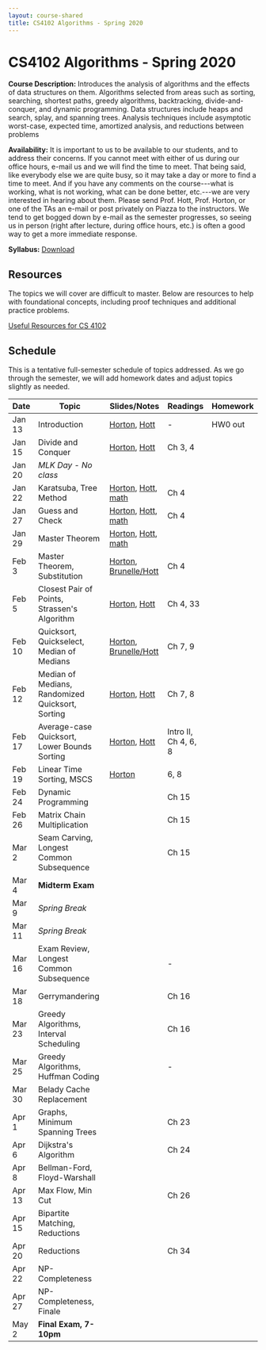 ```yaml
---
layout: course-shared 
title: CS4102 Algorithms - Spring 2020 
---
```

# CS4102 Algorithms - Spring 2020

**Course Description:** Introduces the analysis of algorithms and the
effects of data structures on them. Algorithms selected from areas such
as sorting, searching, shortest paths, greedy algorithms, backtracking,
divide-and-conquer, and dynamic programming. Data structures include
heaps and search, splay, and spanning trees. Analysis techniques include
asymptotic worst-case, expected time, amortized analysis, and reductions
between problems

**Availability:** It is important to us to be available to our students, and to address their concerns. If you cannot meet with either of us during our office hours, e-mail us and we will find the time to meet. That being said, like everybody else we are quite busy, so it may take a day or more to find a time to meet. And if you have any comments on the course---what is working, what is not working, what can be done better, etc.---we are very interested in hearing about them.  Please send Prof. Hott, Prof. Horton, or one of the TAs an e-mail or post privately on Piazza to the instructors. We tend to get bogged down by e-mail as the semester progresses, so seeing us in person (right after lecture, during office hours, etc.) is often a good way to get a more immediate response.

**Syllabus:** [Download](pdfs/syllabus.pdf) 

## Resources

The topics we will cover are difficult to master.  Below are resources to help with foundational concepts, including proof techniques and additional practice problems.

[Useful Resources for CS 4102](resources.html)

## Schedule

This is a tentative full-semester schedule of topics addressed.  As we go through the semester, we will add homework dates and adjust topics slightly as needed.

| Date    | Topic                     | Slides/Notes    | Readings             | Homework        |
| ------- | ------ | ----- | ------ | ------- |
| Jan 13  | Introduction | [Horton](lectures/horton/l1.pdf), [Hott](lectures/robbie/l1.pdf)                           | -                    | HW0 out         |
| Jan 15  | Divide and Conquer | [Horton](lectures/horton/l2.pdf), [Hott](lectures/robbie/l2.pdf)                     | Ch 3, 4              |                 |
| Jan 20  | *MLK Day - No class*                 |  |                      |                 |
| Jan 22  | Karatsuba, Tree Method                 | [Horton](lectures/horton/cs4102_L3_horton.pdf), [Hott](lectures/robbie/l3.pdf), [math](lectures/day3-proofs.pdf) | Ch 4                 |                 |
| Jan 27  | Guess and Check                         |  [Horton](lectures/horton/cs4102_L4_horton.pdf), [Hott](lectures/robbie/l4.pdf), [math](lectures/day4-proofs.pdf) | Ch 4                 |                 |
| Jan 29  | Master Theorem            |[Horton](lectures/horton/cs4102_L5_Master_horton.pdf), [Hott](lectures/robbie/l5.pdf), [math](lectures/day5-proofs.pdf)  |                      |                 |
| Feb 3   | Master Theorem, Substitution                  | [Horton](lectures/horton/cs4102-L6-closestpair-horton.pdf), [Brunelle/Hott](lectures/robbie/l6.pdf) | Ch 4                |                 |
| Feb 5   | Closest Pair of Points, Strassen's Algorithm         | [Horton](lectures/horton/cs4102_L7_closestpair_Strassen_horton.pdf), [Hott](lectures/robbie/l7.pdf) | Ch 4, 33              |                 |
| Feb 10  | Quicksort, Quickselect, Median of Medians          |[Horton](lectures/horton/L8.pdf), [Brunelle/Hott](lectures/robbie/l8.pdf)  | Ch 7, 9                 |                 |
| Feb 12  | Median of Medians, Randomized Quicksort, Sorting   |[Horton](lectures/horton/L9_horton.pdf), [Hott](lectures/robbie/l9.pdf)  | Ch 7, 8              |                 |
| Feb 17  | Average-case Quicksort, Lower Bounds Sorting |[Horton](lectures/horton/L10.pdf), [Hott](lectures/robbie/l10.pdf)  | Intro II, Ch 4, 6, 8 |                 |
| Feb 19  | Linear Time Sorting, MSCS               |[Horton](lectures/horton/L11.pdf) | 6, 8                 |                 |
| Feb 24  | Dynamic Programming                     | | Ch 15                |                 |
| Feb 26  | Matrix Chain Multiplication             | | Ch 15                |                 |
| Mar 2   | Seam Carving, Longest Common Subsequence| | Ch 15                |                 |
| Mar 4   | **Midterm Exam**                        | |                      |                 |
| Mar 9   | *Spring Break*                          | |                      |                 |
| Mar 11  | *Spring Break*                          | |                      |                 |
| Mar 16  | Exam Review, Longest Common Subsequence | | -                    |                 |
| Mar 18  | Gerrymandering                          | | Ch 16                |                 |
| Mar 23  | Greedy Algorithms, Interval Scheduling  | | Ch 16                |                 |
| Mar 25  | Greedy Algorithms, Huffman Coding       | | -                    |                 |
| Mar 30  | Belady Cache Replacement                | |                      |                 |
| Apr 1   | Graphs, Minimum Spanning Trees          | | Ch 23                |                 |
| Apr 6   | Dijkstra's Algorithm                    | | Ch 24                |                 |
| Apr 8   | Bellman-Ford, Floyd-Warshall            | |                      |                 |
| Apr 13  | Max Flow, Min Cut                       | | Ch 26                |                 |
| Apr 15  | Bipartite Matching, Reductions          | |                      |                 |
| Apr 20  | Reductions                              | | Ch 34                |                 |
| Apr 22  | NP-Completeness                         | |                      |                 |
| Apr 27  | NP-Completeness, Finale                 | |                      |                 |
| May 2   | **Final Exam, 7-10pm**                  | |                      |                 |

